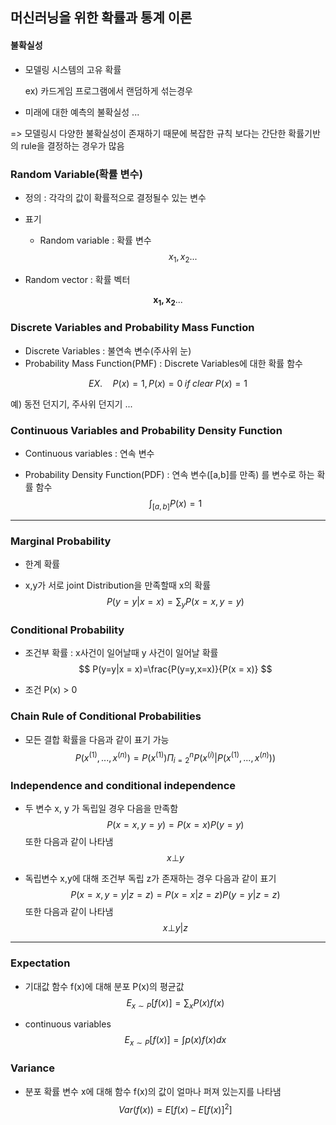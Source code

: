 ## 머신러닝을 위한 확률과 통계 이론

#### 불확실성

- 모델링 시스템의 고유 확률

   ex) 카드게임 프로그램에서 랜덤하게 섞는경우

- 미래에 대한 예측의 불확실성 ...



=> 모델링시 다양한 불확실성이 존재하기 때문에 복잡한 규칙 보다는 간단한 확률기반의 rule을 결정하는 경우가 많음

### Random Variable(확률 변수)

- 정의 : 각각의 값이 확률적으로 결정될수 있는 변수

- 표기 

  - Random variable : 확률 변수
    $$
    x_1, x_2 ...
    $$
    
- Random vector : 확률 벡터

$$
\boldsymbol{x_1, x_2}...
$$

### Discrete Variables and Probability Mass Function

- Discrete Variables : 불연속 변수(주사위 눈)
- Probability Mass Function(PMF) : Discrete Variables에 대한 확률 함수

$$
EX. \quad P(x) = 1, P(x) = 0 \; if\; clear \;P(x) = 1
$$

예) 동전 던지기, 주사위 던지기 ...



### Continuous Variables and Probability Density Function

- Continuous variables : 연속 변수

- Probability Density Function(PDF) : 연속 변수([a,b]를 만족) 를 변수로 하는 확률 함수
  $$
  \int_{[a,b]}{P(x)} = 1
  $$
  

---

### Marginal Probability

- 한계 확률

- x,y가 서로 joint Distribution을 만족할때 x의 확률
  $$
  P(y = y|x = x)= \sum_y{P(x = x, y = y)}
  $$

### Conditional Probability

- 조건부 확률 : x사건이 일어날때 y 사건이 일어날 확률
  $$
  P(y=y|x = x)=\frac{P(y=y,x=x)}{P(x = x)}
  $$

- 조건 P(x) > 0

### Chain Rule of Conditional Probabilities

- 모든 결합 확률을 다음과 같이 표기 가능
  $$
  P(x^{(1)},...,x^{(n)}) = P(x^{(1)})\Pi_{i=2}^{n}P(x^{(i)}|P(x^{(1)},...,x^{(n)}))
  $$
  

### Independence and conditional independence

- 두 변수 x, y 가 독립일 경우 다음을 만족함
  $$
  P(x = x,y = y) = P(x = x)P(y=y)
  $$
  또한 다음과 같이 나타냄
  $$
  x\bot y
  $$

- 독립변수 x,y에 대해 조건부 독립 z가 존재하는 경우 다음과 같이 표기
  $$
  P(x =  x, y=y|z=z) = P(x=x|z=z)P(y=y|z=z)
  $$
  또한 다음과 같이 나타냄
  $$
  x \bot y|z
  $$

---

### Expectation

- 기대값 함수 f(x)에 대해 분포 P(x)의 평균값
  $$
  E_{x\sim{P}}[f(x)] = \sum_xP(x)f(x)
  $$

- continuous variables
  $$
  E_{x\sim{P}}[f(x)] = \int p(x)f(x)dx
  $$



### Variance

- 분포 확률 변수 x에 대해 함수 f(x)의 값이 얼마나 퍼져 있는지를 나타냄
  $$
  Var(f(x)) = E[f(x)-E[f(x)]^2]
  $$
  